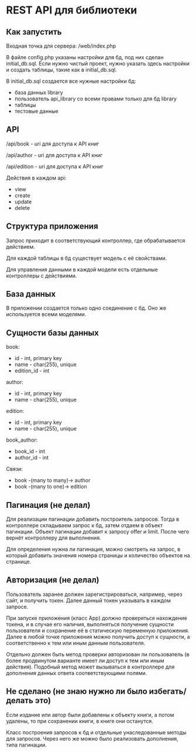 # REST API для библиотеки

## Как запустить

Входная точка для сервера: /web/index.php

В файле config.php указаны настройки для бд, под них сделан initial_db.sql.
Если нужно чистый проект, нужно указать здесь настройки и создать таблицы, такие как в initial_db.sql.

В initial_db.sql создается все нужные настройки бд:
- база данных library
- пользователь api_library со всеми правами только для бд library
- таблицы
- тестовые данные

## API

/api/book - uri для доступа к API книг

/api/author - uri для доступа к API книг

/api/edition - uri для доступа к API книг

Действия в каждом api:
* view
* create
* update
* delete

## Структура приложения

Запрос приходит в соответствующий контроллер, где обрабатывается действием.

Для каждой таблицы в бд существует модель с её свойствами.

Для управления данными в каждой модели есть отдельные контроллеры с действиями.

## База данных

В приложении создается только одно соединение с бд. Оно же используется всеми моделями.

## Сущности базы данных

book:
- id - int, primary key
- name - char(255), unique
- edition_id - int

author:
- id - int, primary key
- name - char(255), unique

edition:
- id - int, primary key
- name - char(255), unique

book_author:
- book_id - int
- author_id - int

Связи:
- book -(many to many)-> author
- book -(many to one)-> edition

## Пагинация (не делал)

Для реализации пагинации добавить построитель запросов.
Тогда в контроллере складываем запрос к бд, затем отдаем в объект пагинации.
Объект пагинации добавит к запросу offer и limit. После чего вернёт контроллеру для выполнения.

Для определения нужна ли пагинация, можно смотреть на запрос, в который добавить значения номера страницы и количество объектов на странице.

## Авторизация (не делал)

Пользователь заранее должен зарегистрироваться, например, через сайт, и получить токен.
Далее данный токен указывать в каждом запросе.

При запуске приложения (класс App) должно проверяться нахождение токена, и в случае его наличия, выполняться получение сущности пользователя и сохранение её в статическую переменную приложения.
Далее в любой точке приложения можно получить доступ к сущности, а соответственно к тем или иным данным пользователя.

Отдельно должен быть метод проверки авторизован ли пользователь (в более продвинутом варианте имеет ли доступ к тем или иным действия).
Подобный метод может вызываться в контроллере для дополнения данных ответа соответствующими полями.

## Не сделано (не знаю нужно ли было избегать/делать это)

Если издание или автор были добавлены к объекту книги, а потом удалены, то при сохранении книги, в книге они останутся.

Класс построения запросов к бд и отдельные унаследованные методы для запросов. Через него же можно было реализовать дополнения, типа пагинации.


